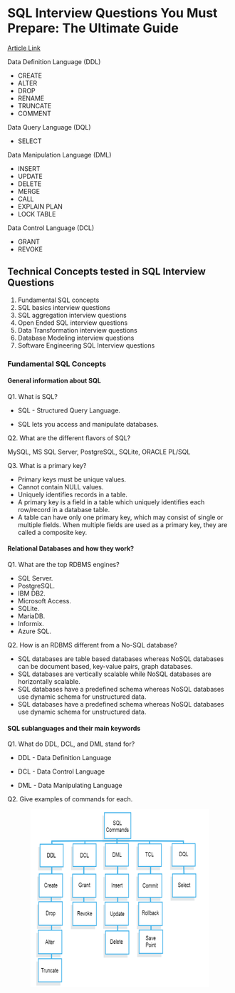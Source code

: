 # SQL Interview Questions You Must Prepare: The Ultimate Guide

[Article Link](https://towardsdatascience.com/sql-interview-questions-you-must-prepare-the-ultimate-guide-12f0546bfb8f)

Data Definition Language (DDL)
- CREATE
- ALTER
- DROP
- RENAME
- TRUNCATE
- COMMENT

Data Query Language (DQL)
- SELECT

Data Manipulation Language (DML)
- INSERT
- UPDATE
- DELETE
- MERGE
- CALL
- EXPLAIN PLAN
- LOCK TABLE

Data Control Language (DCL)
- GRANT
- REVOKE

## Technical Concepts tested in SQL Interview Questions

1. Fundamental SQL concepts
2. SQL basics interview questions
3. SQL aggregation interview questions
4. Open Ended SQL interview questions
5. Data Transformation interview questions
6. Database Modeling interview questions
7. Software Engineering SQL Interview questions

### Fundamental SQL Concepts

#### General information about SQL
Q1. What is SQL?

- SQL - Structured Query Language.

- SQL lets you access and manipulate databases.

Q2. What are the different flavors of SQL?

MySQL, MS SQL Server, PostgreSQL, SQLite, ORACLE PL/SQL


Q3. What is a primary key?

- Primary keys must be unique values.
- Cannot contain NULL values.
- Uniquely identifies records in a table.
- A primary key is a field in a table which uniquely identifies each row/record in a database table.
- A table can have only one primary key, which may consist of single or multiple fields. When multiple fields are used as a primary key, they are called a composite key.

#### Relational Databases and how they work?
Q1. What are the top RDBMS engines?

- SQL Server.
- PostgreSQL.
- IBM DB2.
- Microsoft Access.
- SQLite.
- MariaDB.
- Informix.
- Azure SQL.

Q2. How is an RDBMS different from a No-SQL database?

- SQL databases are table based databases whereas NoSQL databases can be document based, key-value pairs, graph databases.
- SQL databases are vertically scalable while NoSQL databases are horizontally scalable.
- SQL databases have a predefined schema whereas NoSQL databases use dynamic schema for unstructured data.
- SQL databases have a predefined schema whereas NoSQL databases use dynamic schema for unstructured data.

#### SQL sublanguages and their main keywords
Q1. What do DDL, DCL, and DML stand for?

- DDL - Data Definition Language

- DCL - Data Control Language

- DML - Data Manipulating Language

Q2. Give examples of commands for each.

<p align="center">
  <img width="400" height="400" src="sql_commands1.png">
</p>

